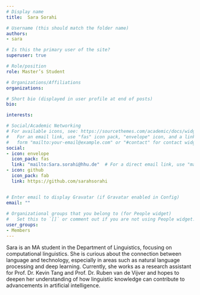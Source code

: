 ```yaml
---
# Display name
title:  Sara Sorahi

# Username (this should match the folder name)
authors:
- sara

# Is this the primary user of the site?
superuser: true

# Role/position
role: Master’s Student 

# Organizations/Affiliations
organizations:

# Short bio (displayed in user profile at end of posts)
bio: 

interests:

# Social/Academic Networking
# For available icons, see: https://sourcethemes.com/academic/docs/widgets/#icons
#   For an email link, use "fas" icon pack, "envelope" icon, and a link in the
#   form "mailto:your-email@example.com" or "#contact" for contact widget.
social:
- icon: envelope
  icon_pack: fas
  link: "mailto:Sara.sorahi@hhu.de"  # For a direct email link, use "mailto:test@example.org".
- icon: github
  icon_pack: fab
  link: https://github.com/sarahsorahi


# Enter email to display Gravatar (if Gravatar enabled in Config)
email: ""
  
# Organizational groups that you belong to (for People widget)
#   Set this to `[]` or comment out if you are not using People widget.  
user_groups:
- Members
---
```

Sara is an MA student in the Department of Linguistics, focusing on computational linguistics. She is curious about the connection between language and technology, especially in areas such as natural language processing and deep learning. Currently, she works as a research assistant for Prof. Dr. Kevin Tang and Prof. Dr. Ruben van de Vijver and hopes to deepen her understanding of how linguistic knowledge can contribute to advancements in artificial intelligence.